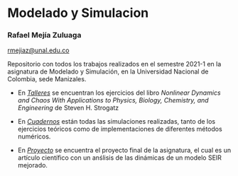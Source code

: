 # Modelado y Simulacion

### Rafael Mejía Zuluaga

[rmejiaz@unal.edu.co](mailto:rmejiaz@unal.edu.co)

Repositorio con todos los trabajos realizados en el semestre 2021-1 en la asignatura de Modelado y Simulación, en la Universidad Nacional de Colombia, sede Manizales.

- En [*Talleres*](./Talleres) se encuentran los ejercicios del libro *Nonlinear Dynamics and Chaos With Applications to Physics, Biology, Chemistry, and Engineering* de Steven H. Strogatz

- En [*Cuadernos*](./Cuadernos) están todas las simulaciones realizadas, tanto de los ejercicios teóricos como de implementaciones de diferentes métodos numéricos.

- En [*Proyecto*](./Proyecto) se encuentra el proyecto final de la asignatura, el cual es un artículo científico con un anślisis de las dinámicas de un modelo SEIR mejorado.

